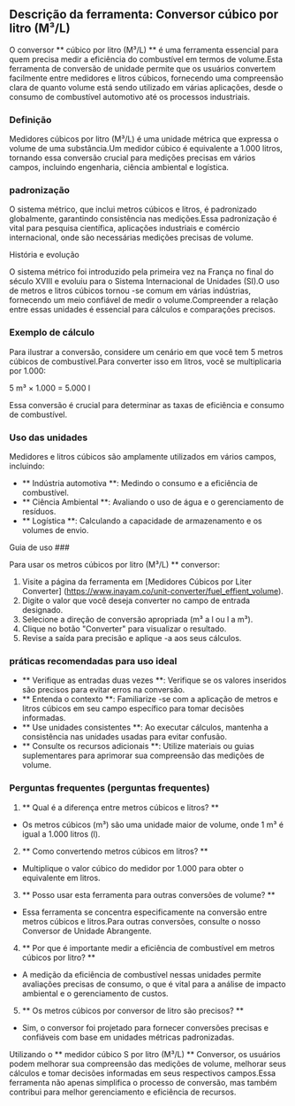 ## Descrição da ferramenta: Conversor cúbico por litro (M³/L)

O conversor ** cúbico por litro (M³/L) ** é uma ferramenta essencial para quem precisa medir a eficiência do combustível em termos de volume.Esta ferramenta de conversão de unidade permite que os usuários convertem facilmente entre medidores e litros cúbicos, fornecendo uma compreensão clara de quanto volume está sendo utilizado em várias aplicações, desde o consumo de combustível automotivo até os processos industriais.

### Definição

Medidores cúbicos por litro (M³/L) é uma unidade métrica que expressa o volume de uma substância.Um medidor cúbico é equivalente a 1.000 litros, tornando essa conversão crucial para medições precisas em vários campos, incluindo engenharia, ciência ambiental e logística.

### padronização

O sistema métrico, que inclui metros cúbicos e litros, é padronizado globalmente, garantindo consistência nas medições.Essa padronização é vital para pesquisa científica, aplicações industriais e comércio internacional, onde são necessárias medições precisas de volume.

História e evolução

O sistema métrico foi introduzido pela primeira vez na França no final do século XVIII e evoluiu para o Sistema Internacional de Unidades (SI).O uso de metros e litros cúbicos tornou -se comum em várias indústrias, fornecendo um meio confiável de medir o volume.Compreender a relação entre essas unidades é essencial para cálculos e comparações precisos.

### Exemplo de cálculo

Para ilustrar a conversão, considere um cenário em que você tem 5 metros cúbicos de combustível.Para converter isso em litros, você se multiplicaria por 1.000:

5 m³ × 1.000 = 5.000 l

Essa conversão é crucial para determinar as taxas de eficiência e consumo de combustível.

### Uso das unidades

Medidores e litros cúbicos são amplamente utilizados em vários campos, incluindo:

- ** Indústria automotiva **: Medindo o consumo e a eficiência de combustível.
- ** Ciência Ambiental **: Avaliando o uso de água e o gerenciamento de resíduos.
- ** Logística **: Calculando a capacidade de armazenamento e os volumes de envio.

Guia de uso ###

Para usar os metros cúbicos por litro (M³/L) ** conversor:

1. Visite a página da ferramenta em [Medidores Cúbicos por Liter Converter] (https://www.inayam.co/unit-converter/fuel_effient_volume).
2. Digite o valor que você deseja converter no campo de entrada designado.
3. Selecione a direção de conversão apropriada (m³ a l ou l a m³).
4. Clique no botão "Converter" para visualizar o resultado.
5. Revise a saída para precisão e aplique -a aos seus cálculos.

### práticas recomendadas para uso ideal

- ** Verifique as entradas duas vezes **: Verifique se os valores inseridos são precisos para evitar erros na conversão.
- ** Entenda o contexto **: Familiarize -se com a aplicação de metros e litros cúbicos em seu campo específico para tomar decisões informadas.
- ** Use unidades consistentes **: Ao executar cálculos, mantenha a consistência nas unidades usadas para evitar confusão.
- ** Consulte os recursos adicionais **: Utilize materiais ou guias suplementares para aprimorar sua compreensão das medições de volume.

### Perguntas frequentes (perguntas frequentes)

1. ** Qual é a diferença entre metros cúbicos e litros? **
- Os metros cúbicos (m³) são uma unidade maior de volume, onde 1 m³ é igual a 1.000 litros (l).

2. ** Como convertendo metros cúbicos em litros? **
- Multiplique o valor cúbico do medidor por 1.000 para obter o equivalente em litros.

3. ** Posso usar esta ferramenta para outras conversões de volume? **
- Essa ferramenta se concentra especificamente na conversão entre metros cúbicos e litros.Para outras conversões, consulte o nosso Conversor de Unidade Abrangente.

4. ** Por que é importante medir a eficiência de combustível em metros cúbicos por litro? **
- A medição da eficiência de combustível nessas unidades permite avaliações precisas de consumo, o que é vital para a análise de impacto ambiental e o gerenciamento de custos.

5. ** Os metros cúbicos por conversor de litro são precisos? **
- Sim, o conversor foi projetado para fornecer conversões precisas e confiáveis ​​com base em unidades métricas padronizadas.

Utilizando o ** medidor cúbico S por litro (M³/L) ** Conversor, os usuários podem melhorar sua compreensão das medições de volume, melhorar seus cálculos e tomar decisões informadas em seus respectivos campos.Essa ferramenta não apenas simplifica o processo de conversão, mas também contribui para melhor gerenciamento e eficiência de recursos.
